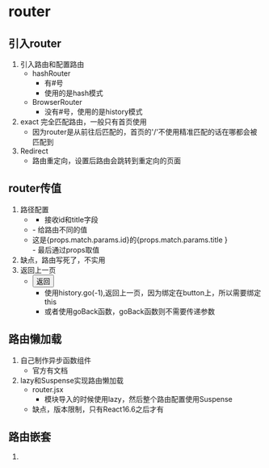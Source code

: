 # router
## 引入router
1. 引入路由和配置路由
    - hashRouter
        - 有#号
        - 使用的是hash模式
    - BrowserRouter
        - 没有#号，使用的是history模式
2. exact 完全匹配路由，一般只有首页使用
    - 因为router是从前往后匹配的，首页的'/'不使用精准匹配的话在哪都会被匹配到
3. Redirect
    - 路由重定向，设置后路由会跳转到重定向的页面
## router传值
1. 路径配置
    - <Route path='/My/details/:id/:title' component={Details}></Route>
        - 接收id和title字段
    - <Link to="/My/details/2/demo2">
        - 给路由不同的值
    - <div>这是{props.match.params.id}的{props.match.params.title }</div>
        - 最后通过props取值
2. 缺点，路由写死了，不实用
3. 返回上一页
    - <button onClick={props.history.go.bind(this,-1)}>返回</button>
        - 使用history.go(-1),返回上一页，因为绑定在button上，所以需要绑定this
        - 或者使用goBack函数，goBack函数则不需要传递参数 

## 路由懒加载
1. 自己制作异步函数组件
    - 官方有文档
2. lazy和Suspense实现路由懒加载
    - router.jsx
        - 模块导入的时候使用lazy，然后整个路由配置使用Suspense
    - 缺点，版本限制，只有React16.6之后才有

## 路由嵌套
1. 